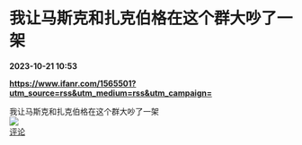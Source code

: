 # 我让马斯克和扎克伯格在这个群大吵了一架

**2023-10-21 10:53**

**https://www.ifanr.com/1565501?utm_source=rss&utm_medium=rss&utm_campaign=**

我让马斯克和扎克伯格在这个群大吵了一架  
![](https://img3.chouti.com/CHOUTI_231021_BBEF2D9803754205BD7ABB673437EACA.jpg)  
[评论](https://m.chouti.com/link/40359148)